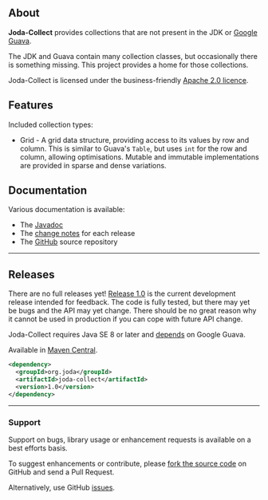 ## <i></i> About

**Joda-Collect** provides collections that are not present in the JDK or
[Google Guava](http://code.google.com/p/guava-libraries/).

The JDK and Guava contain many collection classes, but occasionally there is something missing.
This project provides a home for those collections.

Joda-Collect is licensed under the business-friendly [Apache 2.0 licence](license.html).


## <i></i> Features

Included collection types:

* Grid - A grid data structure, providing access to its values by row and column.
This is similar to Guava's `Table`, but uses `int` for the row and column, allowing optimisations.
Mutable and immutable implementations are provided in sparse and dense variations.


## <i></i> Documentation

Various documentation is available:

* The [Javadoc](apidocs/index.html)
* The [change notes](changes-report.html) for each release
* The [GitHub](https://github.com/JodaOrg/joda-collect) source repository


---

## <i></i> Releases

There are no full releases yet!
[Release 1.0](download.html) is the current development release intended for feedback.
The code is fully tested, but there may yet be bugs and the API may yet change.
There should be no great reason why it cannot be used in production if you can cope with future API change.

Joda-Collect requires Java SE 8 or later and [depends](dependencies.html) on Google Guava.

Available in [Maven Central](http://search.maven.org/#artifactdetails%7Corg.joda%7Cjoda-collect%7C1.0%7Cjar).

```xml
<dependency>
  <groupId>org.joda</groupId>
  <artifactId>joda-collect</artifactId>
  <version>1.0</version>
</dependency>
```

---

### Support

Support on bugs, library usage or enhancement requests is available on a best efforts basis.

To suggest enhancements or contribute, please [fork the source code](https://github.com/JodaOrg/joda-collect)
on GitHub and send a Pull Request.

Alternatively, use GitHub [issues](https://github.com/JodaOrg/joda-collect/issues).

